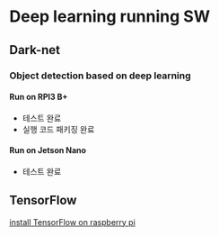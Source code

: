 
# Deep learning running SW

## Dark-net
### Object detection based on deep learning
#### Run on RPI3 B+
- 테스트 완료
- 실행 코드 패키징 완료
#### Run on Jetson Nano
- 테스트 완료

## TensorFlow

[install TensorFlow on raspberry pi](https://www.tensorflow.org/install/install_raspbian)
